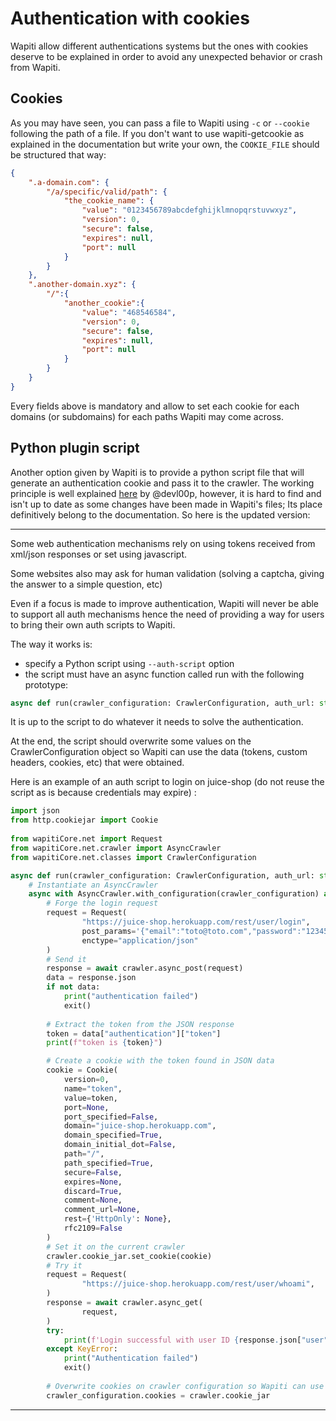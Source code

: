 # Authentication with cookies
Wapiti allow different authentications systems but the ones with cookies deserve to be explained in order to avoid any unexpected behavior or crash from Wapiti. 

## Cookies
As you may have seen, you can pass a file to Wapiti using ``-c`` or ``--cookie`` following the path of a file. If you don't want to use wapiti-getcookie as explained in the documentation but write your own, the ``COOKIE_FILE`` should be structured that way:
```JSON
{
    ".a-domain.com": {
        "/a/specific/valid/path": {
            "the_cookie_name": {
                "value": "0123456789abcdefghijklmnopqrstuvwxyz",
                "version": 0,
                "secure": false,
                "expires": null,
                "port": null
            }
        }
    },
    ".another-domain.xyz": {
        "/":{
            "another_cookie":{
                "value": "468546584",
                "version": 0,
                "secure": false,
                "expires": null,
                "port": null
            }
        }    
    }
}
```
Every fields above is mandatory and allow to set each cookie for each domains (or subdomains) for each paths Wapiti may come across.  

## Python plugin script 

Another option given by Wapiti is to provide a python script file that will generate an authentication cookie and pass it to the crawler. The working principle is well explained [here](https://github.com/wapiti-scanner/wapiti/pull/325) by @devl00p, however, it is hard to find and isn't up to date as some changes have been made in Wapiti's files; Its place definitively belong to the documentation. So here is the updated version:

---

Some web authentication mechanisms rely on using tokens received from xml/json responses or set using javascript.

Some websites also may ask for human validation (solving a captcha, giving the answer to a simple question, etc)

Even if a focus is made to improve authentication, Wapiti will never be able to support all auth mechanisms hence the need of providing a way for users to bring their own auth scripts to Wapiti.

The way it works is:
- specify a Python script using ``--auth-script`` option
- the script must have an async function called run with the following prototype:

```Python
async def run(crawler_configuration: CrawlerConfiguration, auth_url: str, headless: str = "no")
```

It is up to the script to do whatever it needs to solve the authentication.

At the end, the script should overwrite some values on the CrawlerConfiguration object so Wapiti can use the data (tokens, custom headers, cookies, etc) that were obtained.

Here is an example of an auth script to login on juice-shop (do not reuse the script as is because credentials may expire) :
```Python
import json
from http.cookiejar import Cookie
                                                                                                                       
from wapitiCore.net import Request
from wapitiCore.net.crawler import AsyncCrawler
from wapitiCore.net.classes import CrawlerConfiguration

async def run(crawler_configuration: CrawlerConfiguration, auth_url: str,headless: str = "no"):
    # Instantiate an AsyncCrawler
    async with AsyncCrawler.with_configuration(crawler_configuration) as crawler:
        # Forge the login request
        request = Request(                                                                                   
                "https://juice-shop.herokuapp.com/rest/user/login",
                post_params='{"email":"toto@toto.com","password":"123456"}',
                enctype="application/json"
        )
        # Send it
        response = await crawler.async_post(request)
        data = response.json
        if not data:
            print("authentication failed")
            exit()
                                                                                                                       
        # Extract the token from the JSON response
        token = data["authentication"]["token"]
        print(f"token is {token}")

        # Create a cookie with the token found in JSON data
        cookie = Cookie(
            version=0,
            name="token",
            value=token,
            port=None,
            port_specified=False,
            domain="juice-shop.herokuapp.com",
            domain_specified=True,
            domain_initial_dot=False,
            path="/",
            path_specified=True,
            secure=False,
            expires=None,
            discard=True,
            comment=None,
            comment_url=None,
            rest={'HttpOnly': None},
            rfc2109=False
        )                                                                                                              
        # Set it on the current crawler
        crawler.cookie_jar.set_cookie(cookie)
        # Try it
        request = Request(
                "https://juice-shop.herokuapp.com/rest/user/whoami",
        )                                                                                                              
        response = await crawler.async_get(
                request,
        )
        try:
            print(f'Login successful with user ID {response.json["user"]["id"]}')
        except KeyError:
            print("Authentication failed")
            exit()
                                                                                                                       
        # Overwrite cookies on crawler configuration so Wapiti can use them for scanning and attacks
        crawler_configuration.cookies = crawler.cookie_jar
```
---